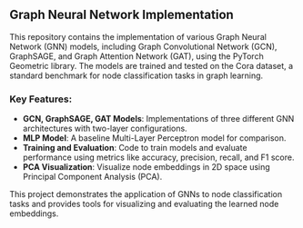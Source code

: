 ## Graph Neural Network Implementation

This repository contains the implementation of various Graph Neural Network (GNN) models, including Graph Convolutional Network (GCN), GraphSAGE, and Graph Attention Network (GAT), using the PyTorch Geometric library. The models are trained and tested on the Cora dataset, a standard benchmark for node classification tasks in graph learning.

### Key Features:
- **GCN, GraphSAGE, GAT Models**: Implementations of three different GNN architectures with two-layer configurations.
- **MLP Model**: A baseline Multi-Layer Perceptron model for comparison.
- **Training and Evaluation**: Code to train models and evaluate performance using metrics like accuracy, precision, recall, and F1 score.
- **PCA Visualization**: Visualize node embeddings in 2D space using Principal Component Analysis (PCA).

This project demonstrates the application of GNNs to node classification tasks and provides tools for visualizing and evaluating the learned node embeddings.
